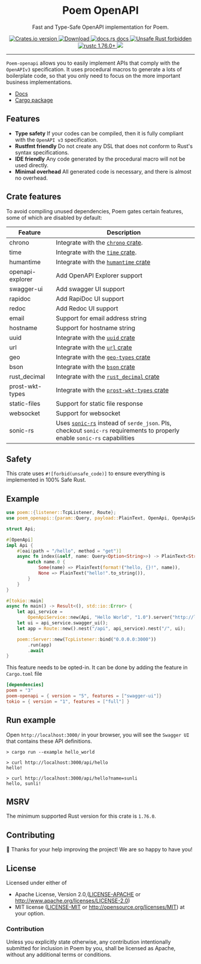<h1 align="center">Poem OpenAPI</h1>

<p align="center">Fast and Type-Safe OpenAPI implementation for Poem.</p>
<div align="center">
  <!-- Crates version -->
  <a href="https://crates.io/crates/poem-openapi">
    <img src="https://img.shields.io/crates/v/poem-openapi.svg?style=flat-square"
    alt="Crates.io version" />
  </a>
  <!-- Downloads -->
  <a href="https://crates.io/crates/poem-openapi">
    <img src="https://img.shields.io/crates/d/poem-openapi.svg?style=flat-square"
      alt="Download" />
  </a>
  <!-- docs.rs docs -->
  <a href="https://docs.rs/poem-openapi">
    <img src="https://img.shields.io/badge/docs-latest-blue.svg?style=flat-square"
      alt="docs.rs docs" />
  </a>
  <a href="https://github.com/rust-secure-code/safety-dance/">
    <img src="https://img.shields.io/badge/unsafe-forbidden-success.svg?style=flat-square"
      alt="Unsafe Rust forbidden" />
  </a>
  <a href="https://blog.rust-lang.org/2023/11/16/Rust-1.76.0.html">
    <img src="https://img.shields.io/badge/rustc-1.76.0+-ab6000.svg"
      alt="rustc 1.76.0+" />
  </a>
  <a href="https://discord.gg/qWWNxwasb7">
    <img src="https://img.shields.io/discord/932986985604333638.svg?label=&logo=discord&logoColor=ffffff&color=7389D8&labelColor=6A7EC2" />
  </a>
</div>

***

`Poem-openapi` allows you to easily implement APIs that comply with the `OpenAPIv3` specification.
It uses procedural macros to generate a lots of boilerplate code, so that you only need to focus on the more 
important business implementations.

* [Docs](https://docs.rs/poem-openapi)
* [Cargo package](https://crates.io/crates/poem-openapi)

## Features

* **Type safety** If your codes can be compiled, then it is fully compliant with the `OpenAPI v3` specification.
* **Rustfmt friendly** Do not create any DSL that does not conform to Rust's syntax specifications.
* **IDE friendly** Any code generated by the procedural macro will not be used directly.
* **Minimal overhead** All generated code is necessary, and there is almost no overhead.

## Crate features

To avoid compiling unused dependencies, Poem gates certain features, some of which are disabled by default:

| Feature          | Description                                                                            |
|------------------|----------------------------------------------------------------------------------------|
| chrono           | Integrate with the [`chrono` crate](https://crates.io/crates/chrono).                  |
| time             | Integrate with the [`time` crate](https://crates.io/crates/time).                      |
| humantime        | Integrate with the [`humantime` crate](https://crates.io/crates/humantime)             |
| openapi-explorer | Add OpenAPI Explorer support                                                           |
| swagger-ui       | Add swagger UI support                                                                 |
| rapidoc          | Add RapiDoc UI support                                                                 |
| redoc            | Add Redoc UI support                                                                   |
| email            | Support for email address string                                                       |
| hostname         | Support for hostname string                                                            |
| uuid             | Integrate with the [`uuid` crate](https://crates.io/crates/uuid)                       |
| url              | Integrate with the [`url` crate](https://crates.io/crates/url)                         |
| geo              | Integrate with the [`geo-types` crate](https://crates.io/crates/geo-types)             |
| bson             | Integrate with the [`bson` crate](https://crates.io/crates/bson)                       |
| rust_decimal     | Integrate with the [`rust_decimal` crate](https://crates.io/crates/rust_decimal)       |
| prost-wkt-types  | Integrate with the [`prost-wkt-types` crate](https://crates.io/crates/prost-wkt-types) |
| static-files     | Support for static file response                                                       |
| websocket        | Support for websocket                                                                  |
|sonic-rs       | Uses [`sonic-rs`](https://github.com/cloudwego/sonic-rs) instead of `serde_json`. Pls, checkout `sonic-rs` requirements to properly enable `sonic-rs` capabilities          |

## Safety

This crate uses `#![forbid(unsafe_code)]` to ensure everything is implemented in 100% Safe Rust.

## Example

```rust
use poem::{listener::TcpListener, Route};
use poem_openapi::{param::Query, payload::PlainText, OpenApi, OpenApiService};

struct Api;

#[OpenApi]
impl Api {
    #[oai(path = "/hello", method = "get")]
    async fn index(&self, name: Query<Option<String>>) -> PlainText<String> {
        match name.0 {
            Some(name) => PlainText(format!("hello, {}!", name)),
            None => PlainText("hello!".to_string()),
        }
    }
}

#[tokio::main]
async fn main() -> Result<(), std::io::Error> {
    let api_service =
        OpenApiService::new(Api, "Hello World", "1.0").server("http://localhost:3000/api");
    let ui = api_service.swagger_ui();
    let app = Route::new().nest("/api", api_service).nest("/", ui);

    poem::Server::new(TcpListener::bind("0.0.0.0:3000"))
        .run(app)
        .await
}
```

This feature needs to be opted-in. It can be done by adding the feature in `Cargo.toml` file
```toml filename=Cargo.toml
[dependencies]
poem = "3"
poem-openapi = { version = "5", features = ["swagger-ui"]}
tokio = { version = "1", features = ["full"] }
```

## Run example

Open `http://localhost:3000/` in your browser, you will see the `Swagger UI` that contains these API definitions.

```shell
> cargo run --example hello_world

> curl http://localhost:3000/api/hello
hello!

> curl http://localhost:3000/api/hello?name=sunli
hello, sunli!        
```

## MSRV

The minimum supported Rust version for this crate is `1.76.0`.

## Contributing

:balloon: Thanks for your help improving the project! We are so happy to have you!


## License

Licensed under either of

* Apache License, Version 2.0,([LICENSE-APACHE](./LICENSE-APACHE) or http://www.apache.org/licenses/LICENSE-2.0)
* MIT license ([LICENSE-MIT](./LICENSE-MIT) or http://opensource.org/licenses/MIT)
  at your option.

### Contribution

Unless you explicitly state otherwise, any contribution intentionally submitted for inclusion in Poem by you, shall be licensed as Apache, without any additional terms or conditions.
